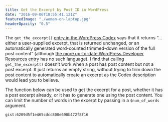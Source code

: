 ```yaml
---
title: Get the Excerpt by Post ID in WordPress
date: "2016-09-06T18:55:41.121Z"
featuredImage: "./woman-on-laptop.jpg"
headerOpacity: "0.5"
---
```


The `get_the_excerpt()` [entry in the WordPress Codex](https://codex.wordpress.org/Function_Reference/get_the_excerpt) says that it returns “…either a user-supplied excerpt, that is returned unchanged, or an automatically generated word-counted trimmed-down version of the full post content” (although [the more up-to-date WordPress Developer Resources entry](https://developer.wordpress.org/reference/functions/get_the_excerpt/) has no such language). I find that calling `get_the_excerpt()` doesn’t work when a post has post content but not a post excerpt. It just returns an empty string, without trying to trim down the post content to automatically create an excerpt as the Codex description would lead you to believe.

The function below can be used to get the excerpt for a post, whether it has a post excerpt already, or it has to generate one using the post content. You can limit the number of words in the excerpt by passing in a `$num_of_words` argument.

`gist:6209d5f1e465cdcc800e690b472f8f16`
